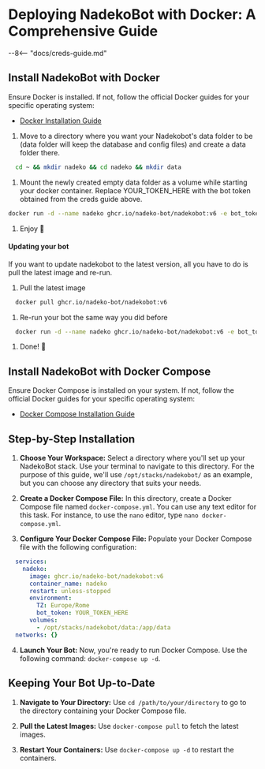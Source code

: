 # Deploying NadekoBot with Docker: A Comprehensive Guide

--8<-- "docs/creds-guide.md"

## Install NadekoBot with Docker

Ensure Docker is installed. If not, follow the official Docker guides for your specific operating system:  
  - [Docker Installation Guide](https://docs.docker.com/engine/install/)

1. Move to a directory where you want your Nadekobot's data folder to be (data folder will keep the database and config files) and create a data folder there.  
  ``` sh
    cd ~ && mkdir nadeko && cd nadeko && mkdir data
  ```  
1. Mount the newly created empty data folder as a volume while starting your docker container. Replace YOUR_TOKEN_HERE with the bot token obtained from the creds guide above.  
  ``` sh
  docker run -d --name nadeko ghcr.io/nadeko-bot/nadekobot:v6 -e bot_token=YOUR_TOKEN_HERE -v "./data:/app/data" && docker logs -f --tail 500 nadeko
  ```  
1. Enjoy 🎉

#### Updating your bot

If you want to update nadekobot to the latest version, all you have to do is pull the latest image and re-run.

1. Pull the latest image
  ``` sh
    docker pull ghcr.io/nadeko-bot/nadekobot:v6
  ```

1. Re-run your bot the same way you did before
  ``` sh
    docker run -d --name nadeko ghcr.io/nadeko-bot/nadekobot:v6 -e bot_token=YOUR_TOKEN_HERE -v "./data:/app/data" && docker logs -f --tail 500 nadeko
  ```  
1. Done! 🎉

## Install NadekoBot with Docker Compose

Ensure Docker Compose is installed on your system. If not, follow the official Docker guides for your specific operating system:  

  - [Docker Compose Installation Guide](https://docs.docker.com/compose/install/)

## Step-by-Step Installation

1. **Choose Your Workspace:** Select a directory where you'll set up your NadekoBot stack. Use your terminal to navigate to this directory. For the purpose of this guide, we'll use `/opt/stacks/nadekobot/` as an example, but you can choose any directory that suits your needs.

2. **Create a Docker Compose File:** In this directory, create a Docker Compose file named `docker-compose.yml`. You can use any text editor for this task. For instance, to use the `nano` editor, type `nano docker-compose.yml`.

3. **Configure Your Docker Compose File:** Populate your Docker Compose file with the following configuration:
  ``` yml
    services:
      nadeko:
        image: ghcr.io/nadeko-bot/nadekobot:v6
        container_name: nadeko
        restart: unless-stopped
        environment:
          TZ: Europe/Rome
          bot_token: YOUR_TOKEN_HERE
        volumes:
          - /opt/stacks/nadekobot/data:/app/data
    networks: {}
  ```

4. **Launch Your Bot:** Now, you're ready to run Docker Compose. Use the following command: `docker-compose up -d`.

## Keeping Your Bot Up-to-Date

1. **Navigate to Your Directory:** Use `cd /path/to/your/directory` to go to the directory containing your Docker Compose file.

2. **Pull the Latest Images:** Use `docker-compose pull` to fetch the latest images.

3. **Restart Your Containers:** Use `docker-compose up -d` to restart the containers.
